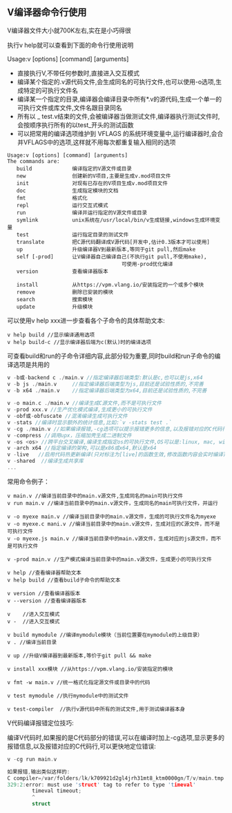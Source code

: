 ## V编译器命令行使用

V编译器文件大小就700K左右,实在是小巧得很

执行v help就可以查看到下面的命令行使用说明

Usage:v [options] [command] [arguments]

- 直接执行V,不带任何参数时,直接进入交互模式
- 编译某个指定的.v源代码文件,会生成同名的可执行文件,也可以使用-o选项,生成特定的可执行文件名
- 编译某一个指定的目录,编译器会编译目录中所有*.v的源代码,生成一个单一的可执行文件或库文件,文件名跟目录同名
- 所有以  _ test.v结束的文件,会被编译器当做测试文件,编译器执行测试文件时,会按顺序执行所有的以test_开头的测试函数
- 可以把常用的编译选项维护到 VFLAGS 的系统环境变量中,运行编译器时,会合并VFLAGS中的选项,这样就不用每次都重复输入相同的选项

```shell
Usage:v [options] [command] [arguments]
The commands are:
   build             编译指定的V源文件或目录
   new               创建新的V项目,主要是生成v.mod项目文件
   init              对现有已存在的V项目生成v.mod项目文件
   doc               生成指定模块的文档
   fmt               格式化
   repl              运行交互式模式
   run               编译并运行指定的V源文件或目录
   symlink           unix系统在/usr/local/bin/v生成链接,windows生成环境变量
   test              运行指定目录的测试文件
   translate         把C源代码翻译成V源代码[开发中,估计0.3版本才可以使用]
   up                升级编译器V到最新版本,等同于git pull,然后make
   self [-prod]      让V编译器自己编译自己(不执行git pull,不使用make),
   									 可使用-prod优化编译
   version           查看编译器版本

   install           从https://vpm.vlang.io/安装指定的一个或多个模块
   remove            删除已安装的模块
   search            搜索模块
   update            升级模块
```

可以使用v help xxx进一步查看各个子命令的具体帮助文本:

```
v help build //显示编译通用选项
v help build-c //显示编译器后端为c(默认)时的编译选项
```

可查看build和run的子命令详细内容,此部分较为重要,同时build和run子命令的编译选项是共用的

```c
v -b或-backend c ./main.v //指定编译器后端类型:默认是c,也可以是js,x64
v -b js ./main.v	 //指定编译器后端类型为js,目前还是试验性质的,不完善
v -b x64 ./main.v	 //指定编译器后端类型为x64,目前还是试验性质的,不完善
  
v -o main.c ./main.v //编译生成C源文件,而不是可执行文件
v -prod xxx.v //生产优化模式编译,生成更小的可执行文件
v -obf或-obfuscate //混淆编译生成可执行文件
v -stats //编译时显示额外的统计信息,比如:`v -stats test .`
v -cg ./main.v //如果编译报错,-cg选项可以提示报错更多的信息,以及报错对应的C代码行,可以更快地定位错误
v -compress //调用upx，压缩加壳生成二进制文件
v -os <os> //跨平台交叉编译,编译生成指定os的可执行文件,OS可以是:linux, mac, windows, msvc
v -arch x64 //指定编译的架构,可以是x86或x64,默认是x64
v -live   //启用代码热更新编译(只对标注为[live]的函数生效,修改函数内容会实时编译)
v -shared  //编译生成共享库
...
```

常用命令例子：

```shell
v main.v //编译当前目录中的main.v源文件,生成同名的main可执行文件
v run main.v //编译当前目录中的main.v源文件，生成同名的main可执行文件，并运行

v -o myexe main.v //编译当前目录中的main.v源文件，生成的可执行文件名为myexe
v -o myexe.c mani.v //编译当前目录中的main.v源文件，生成对应的C源文件，而不是可执行文件
v -o myexe.js main.v //编译当前目录中的main.v源文件，生成对应的js源文件，而不是可执行文件

v -prod main.v //生产模式编译当前目录中的main.v源文件，生成更小的可执行文件

v help //查看编译器帮助文本
v help build //查看build子命令的帮助文本

v version //查看编译器版本
v --version //查看编译器版本

v    //进入交互模式
v -  //进入交互模式

v build mymodule //编译mymodule模块（当前位置要在mymodule的上级目录）
v . //编译当前目录

v up //升级V编译器到最新版本,等价于git pull && make

v install xxx模块 //从https://vpm.vlang.io/安装指定的模块

v fmt -w main.v //统一格式化指定源文件或目录中的代码

v test mymodule //执行mymodule中的测试文件

v test-compiler  //执行v源代码中所有的测试文件,用于测试编译器本身

```



V代码编译报错定位技巧:

编译V代码时,如果报的是C代码部分的错误,可以在编译时加上-cg选项,显示更多的报错信息,以及报错对应的C代码行,可以更快地定位错误:

```c
v -cg run main.v

如果报错,输出类似这样的:
C compiler=/var/folders/lk/k709921d2gl4jrh31mt8_ktm0000gn/T/v/main.tmp.c:
329:2:error: must use 'struct' tag to refer to type 'timeval'
        timeval timeout;
        ^
        struct 

```


